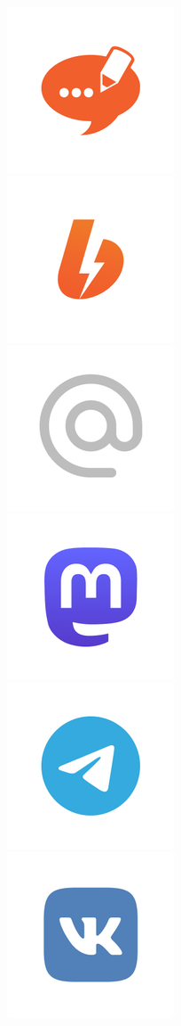[![CODESANDBOX](https://github.com/maxqwars/maxqwars/blob/main/icons/png/blog-icon.png?raw=true)]()
[![CODESANDBOX](https://github.com/maxqwars/maxqwars/blob/main/icons/png/boosty-icon.png?raw=true)]()
[![CODESANDBOX](https://github.com/maxqwars/maxqwars/blob/main/icons/png/email-icon.png?raw=true)]()
[![CODESANDBOX](https://github.com/maxqwars/maxqwars/blob/main/icons/png/mastodon-icon.png?raw=true)]()
[![CODESANDBOX](https://github.com/maxqwars/maxqwars/blob/main/icons/png/telegram-icon.png?raw=true)]()
[![CODESANDBOX](https://github.com/maxqwars/maxqwars/blob/main/icons/png/vk-icon.png?raw=true)]()